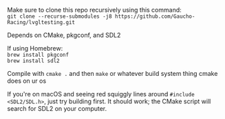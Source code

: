 Make sure to clone this repo recursively using this command: <br /> 
```git clone --recurse-submodules -j8 https://github.com/Gaucho-Racing/lvgltesting.git``` <br />

Depends on CMake, pkgconf, and SDL2 <br />

If using Homebrew: <br />
```brew install pkgconf``` <br />
```brew install sdl2``` <br />

Compile with
`cmake .`
and then
`make`
or whatever build system thing cmake does on ur os

If you're on macOS and seeing red squiggly lines around ```#include <SDL2/SDL.h>```, just try building first. It should work; the CMake script will search for SDL2 on your computer. 